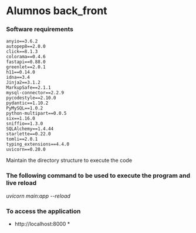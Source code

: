 # Alumnos back_front

### Software requirements
	anyio==3.6.2
	autopep8==2.0.0
	click==8.1.3
	colorama==0.4.6
	fastapi==0.88.0
	greenlet==2.0.1
	h11==0.14.0
	idna==3.4
	Jinja2==3.1.2
	MarkupSafe==2.1.1
	mysql-connector==2.2.9
	pycodestyle==2.10.0
	pydantic==1.10.2
	PyMySQL==1.0.2
	python-multipart==0.0.5
	six==1.16.0
	sniffio==1.3.0
	SQLAlchemy==1.4.44
	starlette==0.22.0
	tomli==2.0.1
	typing_extensions==4.4.0
	uvicorn==0.20.0

Maintain the directory  structure to execute the code
### The following command to be used to execute the program and live reload
 *uvicorn main:app --reload*
### To access  the application
 * http://localhost:8000 *